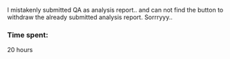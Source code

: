 I mistakenly submitted QA as analysis report.. and can not find the button to withdraw the already submitted analysis report. Sorrryyy..



### Time spent:
20 hours